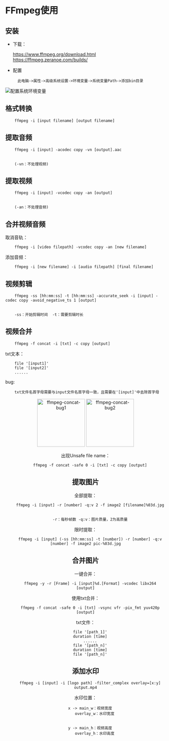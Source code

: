 # FFmpeg使用

安装
----
- 下载：

  https://www.ffmpeg.org/download.html
  https://ffmpeg.zeranoe.com/builds/ 

- 配置


		此电脑->属性->高级系统设置->环境变量->系统变量Path->添加bin目录

<img src="配置系统环境变量.png" alt="配置系统环境变量"  />

格式转换
----
		ffmpeg -i [input filename] [output filename]

提取音频
----
		ffmpeg -i [input] -acodec copy -vn [output].aac


		(-vn：不处理视频)

提取视频
----
		ffmpeg -i [input] -vcodec copy -an [output]


		(-an：不处理音频)
合并视频音频
----

取消音轨：

		ffmpeg -i [video filepath] -vcodec copy -an [new filename]
添加音频：

		ffmpeg -i [new filename] -i [audio filepath] [final filename]

视频剪辑
----
		ffmpeg -ss [hh:mm:ss] -t [hh:mm:ss] -accurate_seek -i [input] -codec copy -avoid_negative_ts 1 [output]


		-ss：开始剪辑时间	-t：需要剪辑时长

视频合并
----
		ffmpeg -f concat -i [txt] -c copy [output]

txt文本：

		file '[input1]'
		file '[input2]'
		......
bug:

		txt文件名首字母需要与input文件名首字母一致，且需要在'[input]'中去除首字母

<center class="half">
	<img src="ffmpeg-concat-bug1.png" alt="ffmpeg-concat-bug1" height="150"/>
<img src="ffmpeg-concat-bug2.png" alt="ffmpeg-concat-bug2"  height="150"/>
</>

出现Unsafe file name：

		ffmpeg -f concat -safe 0 -i [txt] -c copy [output]

提取图片
----

全部提取：

		ffmpeg -i [input] -r [number] -q:v 2 -f image2 [filename]%03d.jpg


		-r：每秒帧数	-q:v：图片质量，2为高质量
限时提取：

		ffmpeg -i [input] (-ss [hh:mm:ss] -t [number]) -r [number] -q:v [number] -f image2 pic-%03d.jpg

合并图片
----

一键合并：

		ffmpeg -y -r [Frame] -i [input]%d.[Format] -vcodec libx264 [output]

使用txt合并：

		ffmpeg -f concat -safe 0 -i [txt] -vsync vfr -pix_fmt yuv420p [output]

txt文件：

		file '[path_1]'
		duration [time]
		......
		file '[path_n]'
		duration [time]
		file '[path_n]'

添加水印
----

		ffmpeg -i [input] -i [logo path] -filter_complex overlay=[x:y] output.mp4

水印位置：

		x -> main_w：视频宽度
			overlay_w：水印宽度


		y -> main_h：视频高度
			overlay_h：水印高度

